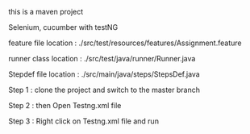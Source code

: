 this is a maven project

Selenium, cucumber with testNG 

feature file location : ./src/test/resources/features/Assignment.feature

runner class location : ./src/test/java/runner/Runner.java

Stepdef file location : ./src/main/java/steps/StepsDef.java


Step 1 :  clone the project and switch to the master branch

Step 2 :  then Open Testng.xml file

Step 3 :  Right click on Testng.xml file and run 





